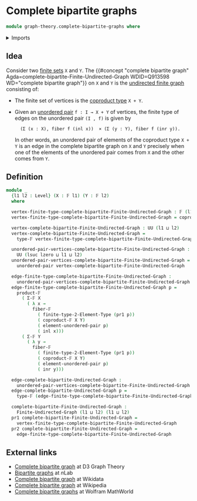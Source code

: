 # Complete bipartite graphs

```agda
module graph-theory.complete-bipartite-graphs where
```

<details><summary>Imports</summary>

```agda
open import foundation.coproduct-types
open import foundation.universe-levels
open import foundation.unordered-pairs

open import graph-theory.finite-graphs

open import univalent-combinatorics.2-element-types
open import univalent-combinatorics.cartesian-product-types
open import univalent-combinatorics.coproduct-types
open import univalent-combinatorics.dependent-pair-types
open import univalent-combinatorics.fibers-of-maps
open import univalent-combinatorics.finite-types
```

</details>

## Idea

Consider two [finite sets](univalent-combinatorics.finite-types.md) `X` and `Y`.
The
{{#concept "complete bipartite graph" Agda=complete-bipartite-Finite-Undirected-Graph WDID=Q913598 WD="complete bipartite graph"}}
on `X` and `Y` is the [undirected finite graph](graph-theory.finite-graphs.md)
consisting of:

- The finite set of vertices is the
  [coproduct type](univalent-combinatorics.coproduct-types.md) `X + Y`.
- Given an [unordered pair](foundation.unordered-pairs.md) `f : I → X + Y` of
  vertices, the finite type of edges on the unordered pair `(I , f)` is given by

  ```text
    (Σ (x : X), fiber f (inl x))  × (Σ (y : Y), fiber f (inr y)).
  ```

  In other words, an unordered pair of elements of the coproduct type `X + Y` is
  an edge in the complete bipartite graph on `X` and `Y` precisely when one of
  the elements of the unordered pair comes from `X` and the other comes from
  `Y`.

## Definition

```agda
module _
  {l1 l2 : Level} (X : 𝔽 l1) (Y : 𝔽 l2)
  where

  vertex-finite-type-complete-bipartite-Finite-Undirected-Graph : 𝔽 (l1 ⊔ l2)
  vertex-finite-type-complete-bipartite-Finite-Undirected-Graph = coproduct-𝔽 X Y

  vertex-complete-bipartite-Finite-Undirected-Graph : UU (l1 ⊔ l2)
  vertex-complete-bipartite-Finite-Undirected-Graph =
    type-𝔽 vertex-finite-type-complete-bipartite-Finite-Undirected-Graph

  unordered-pair-vertices-complete-bipartite-Finite-Undirected-Graph :
    UU (lsuc lzero ⊔ l1 ⊔ l2)
  unordered-pair-vertices-complete-bipartite-Finite-Undirected-Graph =
    unordered-pair vertex-complete-bipartite-Finite-Undirected-Graph

  edge-finite-type-complete-bipartite-Finite-Undirected-Graph :
    unordered-pair-vertices-complete-bipartite-Finite-Undirected-Graph → 𝔽 (l1 ⊔ l2)
  edge-finite-type-complete-bipartite-Finite-Undirected-Graph p =
    product-𝔽
      ( Σ-𝔽 X
        ( λ x →
          fiber-𝔽
            ( finite-type-2-Element-Type (pr1 p))
            ( coproduct-𝔽 X Y)
            ( element-unordered-pair p)
            ( inl x)))
      ( Σ-𝔽 Y
        ( λ y →
          fiber-𝔽
            ( finite-type-2-Element-Type (pr1 p))
            ( coproduct-𝔽 X Y)
            ( element-unordered-pair p)
            ( inr y)))

  edge-complete-bipartite-Undirected-Graph :
    unordered-pair-vertices-complete-bipartite-Finite-Undirected-Graph → UU (l1 ⊔ l2)
  edge-complete-bipartite-Undirected-Graph p =
    type-𝔽 (edge-finite-type-complete-bipartite-Finite-Undirected-Graph p)

  complete-bipartite-Finite-Undirected-Graph :
    Finite-Undirected-Graph (l1 ⊔ l2) (l1 ⊔ l2)
  pr1 complete-bipartite-Finite-Undirected-Graph =
    vertex-finite-type-complete-bipartite-Finite-Undirected-Graph
  pr2 complete-bipartite-Finite-Undirected-Graph =
    edge-finite-type-complete-bipartite-Finite-Undirected-Graph
```

## External links

- [Complete bipartite graph](https://d3gt.com/unit.html?complete-bipartite) at
  D3 Graph Theory
- [Bipartite graphs](https://ncatlab.org/nlab/show/bipartite+graph) at $n$Lab
- [Complete bipartite graph](https://www.wikidata.org/entity/Q913598) at
  Wikidata
- [Complete bipartite graph](https://en.wikipedia.org/wiki/Complete_bipartite_graph)
  at Wikipedia
- [Complete bipartite graphs](https://mathworld.wolfram.com/CompleteBipartiteGraph.html)
  at Wolfram MathWorld
